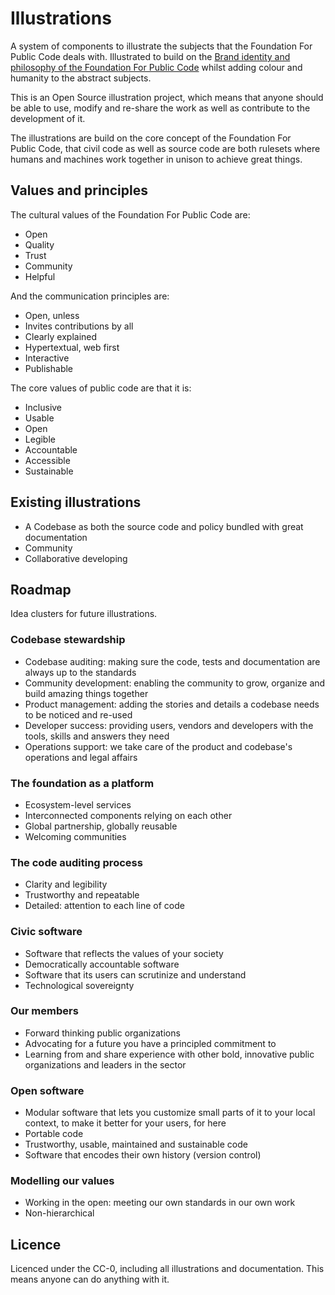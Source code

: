# Illustrations

A system of components to illustrate the subjects that the Foundation For Public Code deals with. Illustrated to build on the [Brand identity and philosophy of the Foundation For Public Code](https://brand.publiccode.net/) whilst adding colour and humanity to the abstract subjects.

This is an Open Source illustration project, which means that anyone should be able to use, modify and re-share the work as well as contribute to the development of it.

The illustrations are build on the core concept of the Foundation For Public Code, that civil code as well as source code are both rulesets where humans and machines work together in unison to achieve great things.

## Values and principles

The cultural values of the Foundation For Public Code are:

* Open
* Quality
* Trust
* Community
* Helpful

And the communication principles are:

* Open, unless
* Invites contributions by all
* Clearly explained
* Hypertextual, web first
* Interactive
* Publishable

The core values of public code are that it is:

* Inclusive
* Usable
* Open
* Legible
* Accountable
* Accessible
* Sustainable

## Existing illustrations

* A Codebase as both the source code and policy bundled with great documentation
* Community
* Collaborative developing

## Roadmap

Idea clusters for future illustrations.

### Codebase stewardship

* Codebase auditing: making sure the code, tests and documentation are always up to the standards
* Community development: enabling the community to grow, organize and build amazing things together
* Product management: adding the stories and details a codebase needs to be noticed and re-used
* Developer success: providing users, vendors and developers with the tools, skills and answers they need
* Operations support: we take care of the product and codebase's operations and legal affairs

### The foundation as a platform

* Ecosystem-level services
* Interconnected components relying on each other
* Global partnership, globally reusable
* Welcoming communities

### The code auditing process

* Clarity and legibility
* Trustworthy and repeatable
* Detailed: attention to each line of code

### Civic software

* Software that reflects the values of your society
* Democratically accountable software
* Software that its users can scrutinize and understand
* Technological sovereignty

### Our members

* Forward thinking public organizations
* Advocating for a future you have a principled commitment to
* Learning from and share experience with other bold, innovative public organizations and leaders in the sector

### Open software

* Modular software that lets you customize small parts of it to your local context, to make it better for your users, for here
* Portable code
* Trustworthy, usable, maintained and sustainable code
* Software that encodes their own history (version control)

### Modelling our values

* Working in the open: meeting our own standards in our own work
* Non-hierarchical

## Licence

Licenced under the CC-0, including all illustrations and documentation. This means anyone can do anything with it.
